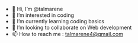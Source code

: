 - 👋 Hi, I’m @talmarene
- 👀 I’m interested in coding
- 🌱 I’m currently learning coding basics
- 💞️ I’m looking to collaborate on Web development
- 📫 How to reach me : talmarene4@gmail.com


<!---
talmarene/talmarene is a ✨ special ✨ repository because its `README.md` (this file) appears on your GitHub profile.
You can click the Preview link to take a look at your changes.
--->
